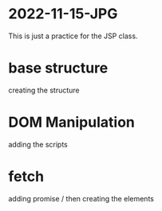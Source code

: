 # 2022-11-15-JPG
This is just a practice for the JSP class.
# base structure
creating the structure
# DOM Manipulation
adding the scripts
# fetch
adding promise / then
creating the elements
